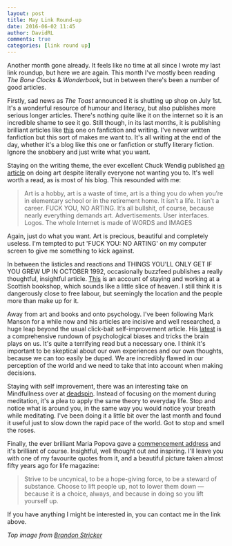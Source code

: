 ```yaml
---  
layout: post  
title: May Link Round-up  
date: 2016-06-02 11:45  
author: DavidRL  
comments: true  
categories: [link round up]  
---  
```


Another month gone already. It feels like no time at all since I wrote my last link roundup, but here we are again. This month I've mostly been reading <em>The Bone Clocks</em> &amp; <em>Wonderbook</em>, but in between there's been a number of good articles.  
<!--more-->  
Firstly, sad news as <em>The Toast</em> announced it is shutting up shop on July 1st. It's a wonderful resource of humour and literacy, but also publishes more serious longer articles. There's nothing quite like it on the internet so it is an incredible shame to see it go. Still though, in its last months, it is publishing brilliant articles like <a href="http://the-toast.net/2016/05/19/the-writer-as-robot-fluency-fanfiction-and-finding-my-voice/">this</a> one on fanfiction and writing. I've never written fanfiction but this sort of makes me want to. It's all writing at the end of the day, whether it's a blog like this one or fanfiction or stuffy literary fiction. Ignore the snobbery and just write what you want.  

Staying on the writing theme, the ever excellent Chuck Wendig published <a href="http://terribleminds.com/ramble/2016/05/10/defy-reality-become-an-artist/">an article</a> on doing art despite literally everyone not wanting you to. It's well worth a read, as is most of his blog. This resounded with me:  

<blockquote>   
  Art is a hobby, art is a waste of time, art is a thing you do when you’re in elementary school or in the retirement home. It isn’t a life. It isn’t a career. FUCK YOU, NO ARTING. It’s all bullshit, of course, because nearly everything demands art. Advertisements. User interfaces. Logos. The whole Internet is made of WORDS and IMAGES  
</blockquote>  

Again, just do what you want. Art is precious, beautiful and completely useless. I'm tempted to put 'FUCK YOU: NO ARTING' on my computer screen to give me something to kick against.  

In between the listicles and reactions and THINGS YOU'LL ONLY GET IF YOU GREW UP IN OCTOBER 1992, occasionally buzzfeed publishes a really thoughtful, insightful article. <a href="https://www.buzzfeed.com/danieldalton/complaints-and-disappointment?utm_term=.orNVVJg3W#.bf122p1wN">This</a> is an account of staying and working at a Scottish bookshop, which sounds like a little slice of heaven. I still think it is dangerously close to free labour, but seemingly the location and the people more than make up for it.  

Away from art and books and onto psychology. I've been following Mark Manson for a while now and his articles are incisive and well researched, a huge leap beyond the usual click-bait self-improvement article. His <a href="http://markmanson.net/trust?utm_campaign=mmnet-newsletter-2016-05-05&amp;utm_medium=email&amp;utm_source=mmnet-newsletter&amp;utm_content=Read-Who-Do-You-Trust">latest</a> is a comprehensive rundown of psychological biases and tricks the brain plays on us. It's quite a terrifying read but a necessary one. I think it's important to be skeptical about our own experiences and our own thoughts, because we can too easily be duped. We are incredibly flawed in our perception of the world and we need to take that into account when making decisions.  

Staying with self improvement, there was an interesting take on Mindfullness over at <a href="http://adequateman.deadspin.com/notice-more-things-1773871157">deadspin</a>. Instead of focusing on the moment during meditation, it's a plea to apply the same theory to everyday life. Stop and notice what is around you, in the same way you would notice your breath while meditating. I've been doing it a little bit over the last month and found it useful just to slow down the rapid pace of the world. Got to stop and smell the roses.  

Finally, the ever brilliant Maria Popova gave a <a href="https://www.brainpickings.org/2016/05/16/annenberg-commencement/">commencement address</a> and it's brilliant of course. Insightful, well thought out and inspiring. I'll leave you with one of my favourite quotes from it, and a beautiful picture taken almost fifty years ago for life magazine:  

<blockquote>   
  Strive to be uncynical, to be a hope-giving force, to be a steward of substance. Choose to lift people up, not to lower them down — because it is a choice, always, and because in doing so you lift yourself up.  
</blockquote>  

If you have anything I might be interested in, you can contact me in the link above.  

<em>Top image from <a href="http://brandonstricker.deviantart.com/art/Meteor-380438460">Brandon Stricker</a></em>  

